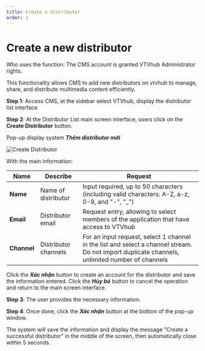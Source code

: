 ```yaml
---
title: Create a distributor
order: 1
---
```


# Create a new distributor

Who uses the function: The CMS account is granted VTVhub Administrator rights.

This functionality allows CMS to add new distributors on vtvhub to manage, share, and distribute multimedia content efficiently.

**Step 1**: Access CMS, at the sidebar select VTVhub, display the distributor list interface

**Step 2**: At the Distributor List main screen interface, users click on the **Create Distributor** button.

Pop-up display system **_Thêm distributor mới_**

![Create Distributor](/images/application-vtvhub/create-distributor.png)

With the main information:

| Name        | Describe             | Request                                                                                                                                        |
| ----------- | -------------------- | ---------------------------------------------------------------------------------------------------------------------------------------------- |
| **Name**    | Name of distributor  | Input required, up to 50 characters (including valid characters: A-Z, a-z, 0-9, and "-", "_")          |
| **Email**   | Distributor email    | Request entry, allowing to select members of the application that have access to VTVhub                                                        |
| **Channel** | Distributor channels | For an input request, select 1 channel in the list and select a channel stream. Do not import duplicate channels, unlimited number of channels |

Click the **_Xác nhận_** button to create an account for the distributor and save the information entered.
Click the **_Hủy bỏ_** button to cancel the operation and return to the main screen interface.

**Step 3**: The user provides the necessary information.

**Step 4**: Once done, click the **_Xác nhận_** button at the bottom of the pop-up window.

The system will save the information and display the message "Create a successful distributor" in the middle of the screen, then automatically close within 5 seconds.
